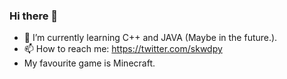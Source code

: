 ### Hi there 👋
- 🌱 I’m currently learning C++ and JAVA (Maybe in the future.).
- 📫 How to reach me: https://twitter.com/skwdpy
- My favourite game is Minecraft.
<!--
**skwdpy/skwdpy** is a ✨ _special_ ✨ repository because its `README.md` (this file) appears on your GitHub profile.

Here are some ideas to get you started:

- 🔭 I’m currently working on ...
- 🌱 I’m currently learning ...
- 👯 I’m looking to collaborate on ...
- 🤔 I’m looking for help with ...
- 💬 Ask me about ...
- 📫 How to reach me: ...
- 😄 Pronouns: ...
- ⚡ Fun fact: ...
-->
